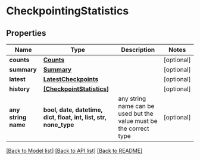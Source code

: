 # CheckpointingStatistics


## Properties
Name | Type | Description | Notes
------------ | ------------- | ------------- | -------------
**counts** | [**Counts**](Counts.md) |  | [optional] 
**summary** | [**Summary**](Summary.md) |  | [optional] 
**latest** | [**LatestCheckpoints**](LatestCheckpoints.md) |  | [optional] 
**history** | [**[CheckpointStatistics]**](CheckpointStatistics.md) |  | [optional] 
**any string name** | **bool, date, datetime, dict, float, int, list, str, none_type** | any string name can be used but the value must be the correct type | [optional]

[[Back to Model list]](../README.md#documentation-for-models) [[Back to API list]](../README.md#documentation-for-api-endpoints) [[Back to README]](../README.md)


